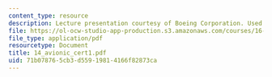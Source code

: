 ```yaml
---
content_type: resource
description: Lecture presentation courtesy of Boeing Corporation. Used with permission.
file: https://ol-ocw-studio-app-production.s3.amazonaws.com/courses/16-886-air-transportation-systems-architecting-spring-2004/71b078765cb3d55919814166f82873ca_14_avionic_cert1.pdf
file_type: application/pdf
resourcetype: Document
title: 14_avionic_cert1.pdf
uid: 71b07876-5cb3-d559-1981-4166f82873ca
---
```

